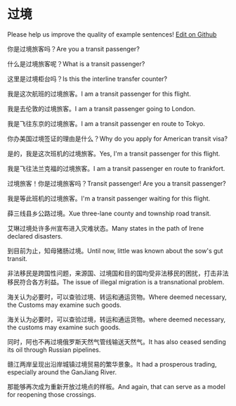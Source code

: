 # 过境

Please help us improve the quality of example sentences! [Edit on Github](https://github.com/jiyushe/jiyu-example-sentence-source/blob/main/chinese/guojing.md)

<p><span class="chinese">你是过境旅客吗？</span><span class="english">Are you a transit passenger?</span></p>

<p><span class="chinese">什么是过境旅客呢？</span><span class="english">What is a transit passenger?</span></p>

<p><span class="chinese">这里是过境柜台吗？</span><span class="english">Is this the interline transfer counter?</span></p>

<p><span class="chinese">我是这次航班的过境旅客。</span><span class="english">I am a transit passenger for this flight.</span></p>

<p><span class="chinese">我是去伦敦的过境旅客。</span><span class="english">I am a transit passenger going to London.</span></p>

<p><span class="chinese">我是飞往东京的过境旅客。</span><span class="english">I am a transit passenger en route to Tokyo.</span></p>

<p><span class="chinese">你办美国过境签证的理由是什么？</span><span class="english">Why do you apply for American transit visa?</span></p>

<p><span class="chinese">是的，我是这次班机的过境旅客。</span><span class="english">Yes, I'm a transit passenger for this flight.</span></p>

<p><span class="chinese">我是飞往法兰克福的过境旅客。</span><span class="english">I am a transit passenger en route to frankfort.</span></p>

<p><span class="chinese">过境旅客！你是过境旅客吗？</span><span class="english">Transit passenger! Are you a transit passenger?</span></p>

<p><span class="chinese">我是等此班机的过境旅客。</span><span class="english">I'm a transit passenger waiting for this flight.</span></p>

<p><span class="chinese">薛三线县乡公路过境。</span><span class="english">Xue three-lane county and township road transit.</span></p>

<p><span class="chinese">艾琳过境处许多州宣布进入灾难状态。</span><span class="english">Many states in the path of Irene declared disasters.</span></p>

<p><span class="chinese">到目前为止，知母猪肠过境。</span><span class="english">Until now, little was known about the sow's gut transit.</span></p>

<p><span class="chinese">非法移民是跨国性问题，来源国、过境国和目的国均受非法移民的困扰，打击非法移民符合各方利益。</span><span class="english">The issue of illegal migration is a transnational problem.</span></p>

<p><span class="chinese">海关认为必要时，可以查验过境、转运和通运货物。</span><span class="english">Where deemed necessary, the Customs may examine such goods.</span></p>

<p><span class="chinese">海关认为必要时，可以查验过境，转运和通运货物。</span><span class="english">where deemed necessary, the customs may examine such goods.</span></p>

<p><span class="chinese">同时，阿也不再过境俄罗斯天然气管线输送天然气。</span><span class="english">It has also ceased sending its oil through Russian pipelines.</span></p>

<p><span class="chinese">赣江两岸呈现出沿岸城镇过境贸易的繁华景象。</span><span class="english">It had a prosperous trading, especially around the GanJiang River.</span></p>

<p><span class="chinese">那能够再次成为重新开放过境点的样板。</span><span class="english">And again, that can serve as a model for reopening those crossings.</span></p>

